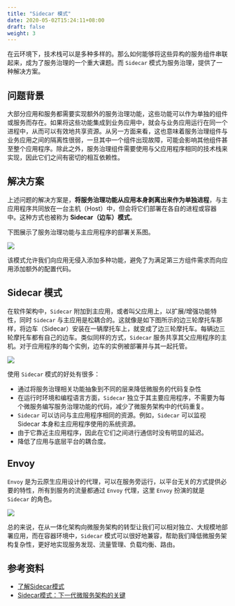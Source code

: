 ```yaml
---
title: "Sidecar 模式"
date: 2020-05-02T15:24:11+08:00
draft: false
weight: 3 
---
```


在云环境下，技术栈可以是多种多样的。那么如何能够将这些异构的服务组件串联起来，成为了服务治理的一个重大课题。而 `Sidecar` 模式为服务治理，提供了一种解决方案。

## 问题背景

大部分应用和服务都需要实现额外的服务治理功能，这些功能可以作为单独的组件或服务而存在。如果将这些功能集成到业务应用中，就会与业务应用运行在同一个进程中，从而可以有效地共享资源。从另一方面来看，这也意味着服务治理组件与业务应用之间的隔离性很弱，一旦其中一个组件出现故障，可能会影响其他组件甚至整个应用程序。除此之外，服务治理组件需要使用与父应用程序相同的技术栈来实现，因此它们之间有密切的相互依赖性。

## 解决方案

上述问题的解决方案是，**将服务治理功能从应用本身剥离出来作为单独进程**，与主应用程序共同放在一台主机（Host）中，但会将它们部署在各自的进程或容器中。这种方式也被称为 **Sidecar（边车）模式**。

下图展示了服务治理功能与主应用程序的部署关系图。

![](https://cdn.jsdelivr.net/gh/yangchuansheng/imghosting/img/20200503104806.png)

该模式允许我们向应用无侵入添加多种功能，避免了为满足第三方组件需求而向应用添加额外的配置代码。

## Sidecar 模式

在软件架构中，`Sidecar` 附加到主应用，或者叫父应用上，以扩展/增强功能特性，同时 `Sidecar` 与主应用是松耦合的。这就像是如下图所示的边三轮摩托车那样，将边车（Sidecar）安装在一辆摩托车上，就变成了边三轮摩托车。每辆边三轮摩托车都有自己的边车。类似同样的方式，`Sidecar` 服务共享其父应用程序的主机。对于应用程序的每个实例，边车的实例被部署并与其一起托管。

![](https://cdn.jsdelivr.net/gh/yangchuansheng/imghosting/img/20200430142946.jpg)

使用 `Sidecar` 模式的好处有很多：

+ 通过将服务治理相关功能抽象到不同的层来降低微服务的代码复杂性
+ 在运行时环境和编程语言方面，`Sidecar` 独立于其主要应用程序，不需要为每个微服务编写服务治理功能的代码，减少了微服务架构中的代码重复。
+ `Sidecar` 可以访问与主应用程序相同的资源。例如，`Sidecar` 可以监视 Sidecar 本身和主应用程序使用的系统资源。
+ 由于它靠近主应用程序，因此在它们之间进行通信时没有明显的延迟。
+ 降低了应用与底层平台的耦合度。

## Envoy

`Envoy` 是为云原生应用设计的代理，可以在服务旁运行，以平台无关的方式提供必要的特性，所有到服务的流量都通过 `Envoy` 代理，这里 `Envoy` 扮演的就是 `Sidecar` 的角色。

![](https://cdn.jsdelivr.net/gh/yangchuansheng/imghosting/img/20200503110532.png)

总的来说，在从一体化架构向微服务架构的转型让我们可以相对独立、大规模地部署应用，而在容器环境中，`Sidecar` 模式可以很好地兼容，帮助我们降低微服务架构复杂性，更好地实现服务发现、流量管理、负载均衡、路由。

## 参考资料

+ [了解Sidecar模式](https://waylau.com/sidecar-pattern/)
+ [Sidecar模式：下一代微服务架构的关键](http://2368.grd9dcf7.64q1jlfb.17f4cc.grapps.cn/2018/07/30/tech-20180730/)
